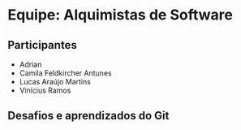 <h1>Equipe: Alquimistas de Software</h1>

<h2>Participantes</h2>
<ul>
  <li>Adrian</li>
  <li>Camila Feldkircher Antunes</li>
  <li>Lucas Araújo Martins</li>
  <li>Vinícius Ramos</li>
</ul>

<h2>Desafios e aprendizados do Git</h2>
